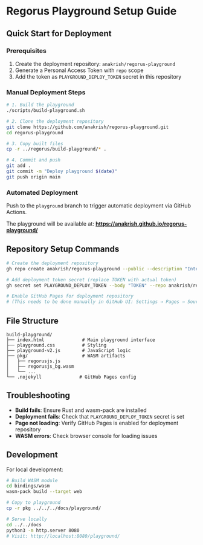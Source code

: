 # Regorus Playground Setup Guide

<!--
Copyright (c) Microsoft Corporation.
Licensed under the MIT License.
-->

## Quick Start for Deployment

### Prerequisites
1. Create the deployment repository: `anakrish/regorus-playground`
2. Generate a Personal Access Token with `repo` scope
3. Add the token as `PLAYGROUND_DEPLOY_TOKEN` secret in this repository

### Manual Deployment Steps

```bash
# 1. Build the playground
./scripts/build-playground.sh

# 2. Clone the deployment repository  
git clone https://github.com/anakrish/regorus-playground.git
cd regorus-playground

# 3. Copy built files
cp -r ../regorus/build-playground/* .

# 4. Commit and push
git add .
git commit -m "Deploy playground $(date)"
git push origin main
```

### Automated Deployment

Push to the `playground` branch to trigger automatic deployment via GitHub Actions.

The playground will be available at: **https://anakrish.github.io/regorus-playground/**

## Repository Setup Commands

```bash
# Create the deployment repository
gh repo create anakrish/regorus-playground --public --description "Interactive Regorus Playground"

# Add deployment token secret (replace TOKEN with actual token)
gh secret set PLAYGROUND_DEPLOY_TOKEN --body "TOKEN" --repo anakrish/regorus

# Enable GitHub Pages for deployment repository
# (This needs to be done manually in GitHub UI: Settings → Pages → Source: Deploy from branch → main)
```

## File Structure

```
build-playground/
├── index.html              # Main playground interface
├── playground.css          # Styling
├── playground-v2.js        # JavaScript logic
├── pkg/                    # WASM artifacts
│   ├── regorusjs.js
│   ├── regorusjs_bg.wasm
│   └── ...
└── .nojekyll              # GitHub Pages config
```

## Troubleshooting

- **Build fails**: Ensure Rust and wasm-pack are installed
- **Deployment fails**: Check that `PLAYGROUND_DEPLOY_TOKEN` secret is set
- **Page not loading**: Verify GitHub Pages is enabled for deployment repository
- **WASM errors**: Check browser console for loading issues

## Development

For local development:

```bash
# Build WASM module
cd bindings/wasm
wasm-pack build --target web

# Copy to playground
cp -r pkg ../../../docs/playground/

# Serve locally
cd ../../docs
python3 -m http.server 8080
# Visit: http://localhost:8080/playground/
```
